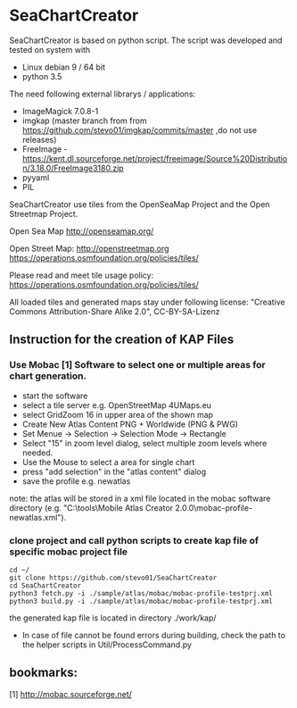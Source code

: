 # SeaChartCreator

SeaChartCreator is based on python script. The script was developed and tested on system with
- Linux debian 9 / 64 bit 
- python 3.5

The need following external librarys / applications:
- ImageMagick 7.0.8-1
- imgkap (master branch from from https://github.com/stevo01/imgkap/commits/master ,do not use releases)
- FreeImage - https://kent.dl.sourceforge.net/project/freeimage/Source%20Distribution/3.18.0/FreeImage3180.zip
- pyyaml
- PIL

SeaChartCreator use tiles from the OpenSeaMap Project and the Open Streetmap Project.

Open Sea Map
     http://openseamap.org/

Open Street Map:
     http://openstreetmap.org
     https://operations.osmfoundation.org/policies/tiles/

Please read and meet tile usage policy: 
     https://operations.osmfoundation.org/policies/tiles/

All loaded tiles and generated maps stay under following license:
"Creative Commons Attribution-Share Alike 2.0", CC-BY-SA-Lizenz

## Instruction for the creation of KAP Files

### Use Mobac [1] Software to select one or multiple areas for chart generation.
* start the software
* select a tile server e.g. OpenStreetMap 4UMaps.eu
* select GridZoom 16 in upper area of the shown map
* Create New Atlas Content PNG + Worldwide (PNG & PWG)
* Set Menue -> Selection -> Selection Mode -> Rectangle
* Select "15" in zoom level dialog, select multiple zoom levels where needed.
* Use the Mouse to select a area for single chart
* press "add selection" in the "atlas content" dialog
* save the profile e.g. newatlas 
   
note: the atlas will be stored in a xml file located in the mobac software directory (e.g. "C:\tools\Mobile Atlas Creator 2.0.0\mobac-profile-newatlas.xml"). 
    
### clone project and call python scripts to create kap file of specific mobac project file

	cd ~/
	git clone https://github.com/stevo01/SeaChartCreator
	cd SeaChartCreator
	python3 fetch.py -i ./sample/atlas/mobac/mobac-profile-testprj.xml 
	python3 build.py -i ./sample/atlas/mobac/mobac-profile-testprj.xml 

the generated kap file is located in directory ./work/kap/

* In case of file cannot be found errors during building, check the path to the helper scripts in Util/ProcessCommand.py

## bookmarks:
[1] http://mobac.sourceforge.net/
